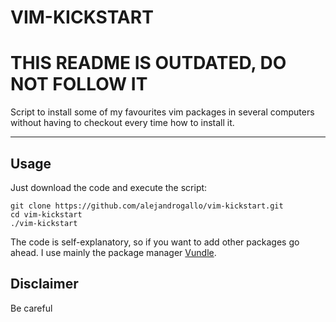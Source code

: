 VIM-KICKSTART
=============

# THIS README IS OUTDATED, DO NOT FOLLOW IT #

Script to install some of my favourites vim packages in several computers without having to checkout every time how to install it.

----------

## Usage ##

Just download the code and execute the script:

    git clone https://github.com/alejandrogallo/vim-kickstart.git
    cd vim-kickstart
    ./vim-kickstart

The code is self-explanatory, so if you want to add other packages 
go ahead. I use mainly the package manager [Vundle](https://github.com/VundleVim/Vundle.vim).


## Disclaimer ##

Be careful

